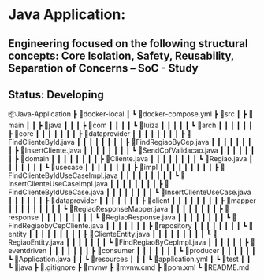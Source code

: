 # Java Application:

## Engineering focused on the following structural concepts: Core Isolation, Safety, Reusability, Separation of Concerns – SoC - Study

## Status: Developing


📦Java-Application
  ┣ 📂docker-local
 ┃ ┗ 📜docker-compose.yml
 ┣ 📂src
 ┃ ┣ 📂main
 ┃ ┃ ┣ 📂java
 ┃ ┃ ┃ ┣ 📂com
 ┃ ┃ ┃ ┃ ┗ 📂luiza
 ┃ ┃ ┃ ┃ ┃ ┗ 📂arch
 ┃ ┃ ┃ ┃ ┃ ┃ ┣ 📂core
 ┃ ┃ ┃ ┃ ┃ ┃ ┃ ┣ 📂dataprovider
 ┃ ┃ ┃ ┃ ┃ ┃ ┃ ┃ ┣ 📜FindClienteById.java
 ┃ ┃ ┃ ┃ ┃ ┃ ┃ ┃ ┣ 📜FindRegiaoByCep.java
 ┃ ┃ ┃ ┃ ┃ ┃ ┃ ┃ ┣ 📜InsertCliente.java
 ┃ ┃ ┃ ┃ ┃ ┃ ┃ ┃ ┗ 📜SendCpfValidacao.java
 ┃ ┃ ┃ ┃ ┃ ┃ ┃ ┣ 📂domain
 ┃ ┃ ┃ ┃ ┃ ┃ ┃ ┃ ┣ 📜Cliente.java
 ┃ ┃ ┃ ┃ ┃ ┃ ┃ ┃ ┗ 📜Regiao.java
 ┃ ┃ ┃ ┃ ┃ ┃ ┃ ┗ 📂usecase
 ┃ ┃ ┃ ┃ ┃ ┃ ┃ ┃ ┣ 📂impl
 ┃ ┃ ┃ ┃ ┃ ┃ ┃ ┃ ┃ ┣ 📜FindClienteByIdUseCaseImpl.java
 ┃ ┃ ┃ ┃ ┃ ┃ ┃ ┃ ┃ ┗ 📜InsertClienteUseCaseImpl.java
 ┃ ┃ ┃ ┃ ┃ ┃ ┃ ┃ ┣ 📜FindClienteByIdUseCase.java
 ┃ ┃ ┃ ┃ ┃ ┃ ┃ ┃ ┗ 📜InsertClienteUseCase.java
 ┃ ┃ ┃ ┃ ┃ ┃ ┣ 📂dataprovider
 ┃ ┃ ┃ ┃ ┃ ┃ ┃ ┣ 📂client
 ┃ ┃ ┃ ┃ ┃ ┃ ┃ ┃ ┣ 📂mapper
 ┃ ┃ ┃ ┃ ┃ ┃ ┃ ┃ ┃ ┗ 📜RegiaoResponseMapper.java
 ┃ ┃ ┃ ┃ ┃ ┃ ┃ ┃ ┣ 📂response
 ┃ ┃ ┃ ┃ ┃ ┃ ┃ ┃ ┃ ┗ 📜RegiaoResponse.java
 ┃ ┃ ┃ ┃ ┃ ┃ ┃ ┃ ┗ 📜FindRegiaobyCepCliente.java
 ┃ ┃ ┃ ┃ ┃ ┃ ┃ ┣ 📂repository
 ┃ ┃ ┃ ┃ ┃ ┃ ┃ ┃ ┗ 📂entity
 ┃ ┃ ┃ ┃ ┃ ┃ ┃ ┃ ┃ ┣ 📜ClienteEntity.java
 ┃ ┃ ┃ ┃ ┃ ┃ ┃ ┃ ┃ ┗ 📜RegiaoEntity.java
 ┃ ┃ ┃ ┃ ┃ ┃ ┃ ┗ 📜FindRegiaoByCepImpl.java
 ┃ ┃ ┃ ┃ ┃ ┃ ┣ 📂eventdriven
 ┃ ┃ ┃ ┃ ┃ ┃ ┃ ┣ 📂consumer
 ┃ ┃ ┃ ┃ ┃ ┃ ┃ ┗ 📂producer
 ┃ ┃ ┃ ┃ ┃ ┃ ┗ 📜Application.java
 ┃ ┃ ┗ 📂resources
 ┃ ┃ ┃ ┗ 📜application.yml
 ┃ ┗ 📂test
 ┃ ┃ ┗ 📂java
 ┣ 📜.gitignore
 ┣ 📜mvnw
 ┣ 📜mvnw.cmd
 ┣ 📜pom.xml
 ┗ 📜README.md